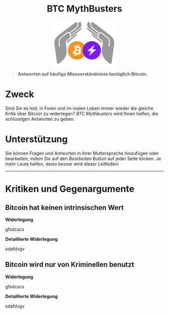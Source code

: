 <div align="center">
  <h1>BTC MythBusters</h1>
  <img width="200" src=".\_images\Logo-BTCMythBusters.png" alt="logo of docsify-awesome repository">
</div>

> **Antworten auf häufige Missverständnisse bezüglich Bitcoin.**

# Zweck

Sind Sie es leid, in Foren und im realen Leben immer wieder die gleiche Kritik über Bitcoin zu widerlegen? *BTC Mythbusters* wird Ihnen helfen, die schlüssigen Antworten zu geben.

# Unterstützung

Sie können Fragen und Antworten in Ihrer Muttersprache hinzufügen oder bearbeiten, indem Sie auf den *Bearbeiten* Button auf jeder Seite klicken. Je mehr Leute helfen, desto besser wird dieser Leitfaden!

***

# Kritiken und Gegenargumente

## Bitcoin hat keinen intrinsischen Wert

**Widerlegung**

gfsdcscs

**Detaillierte Widerlegung**

sdafdvgv

## Bitcoin wird nur von Kriminellen benutzt

**Widerlegung**

gfsdcscs

**Detaillierte Widerlegung**

sdafdvgv